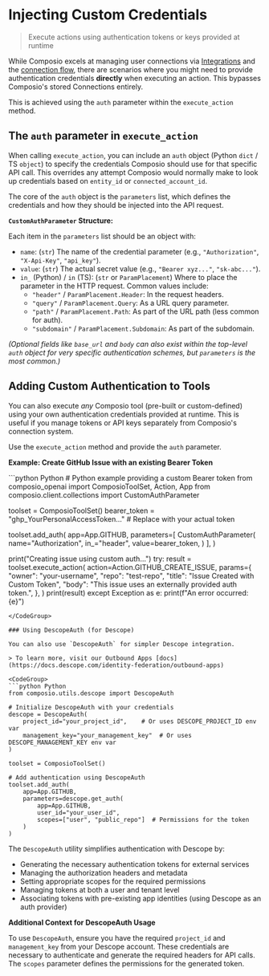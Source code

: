 # Injecting Custom Credentials

> Execute actions using authentication tokens or keys provided at runtime

While Composio excels at managing user connections via [Integrations](/auth/set-up-integrations) and the [connection flow](/auth/connection), there are scenarios where you might need to provide authentication credentials **directly** when executing an action. This bypasses Composio's stored Connections entirely.

This is achieved using the `auth` parameter within the `execute_action` method.

## The `auth` parameter in `execute_action`

When calling `execute_action`, you can include an `auth` object (Python `dict` / TS `object`) to specify the credentials Composio should use for that specific API call. This overrides any attempt Composio would normally make to look up credentials based on `entity_id` or `connected_account_id`.

The core of the `auth` object is the `parameters` list, which defines the credentials and how they should be injected into the API request.

**`CustomAuthParameter` Structure:**

Each item in the `parameters` list should be an object with:

* `name`: (`str`) The name of the credential parameter (e.g., `"Authorization"`, `"X-Api-Key"`, `"api_key"`).
* `value`: (`str`) The actual secret value (e.g., `"Bearer xyz..."`, `"sk-abc..."`).
* `in_` (Python) / `in` (TS): (`str` or `ParamPlacement`) Where to place the parameter in the HTTP request. Common values include:
  * `"header"` / `ParamPlacement.Header`: In the request headers.
  * `"query"` / `ParamPlacement.Query`: As a URL query parameter.
  * `"path"` / `ParamPlacement.Path`: As part of the URL path (less common for auth).
  * `"subdomain"` / `ParamPlacement.Subdomain`: As part of the subdomain.

*(Optional fields like `base_url` and `body` can also exist within the top-level `auth` object for very specific authentication schemes, but `parameters` is the most common.)*

## Adding Custom Authentication to Tools

You can also execute *any* Composio tool (pre-built or custom-defined) using your own authentication credentials provided at runtime. This is useful if you manage tokens or API keys separately from Composio's connection system.

Use the `execute_action` method and provide the `auth` parameter.

**Example: Create GitHub Issue with an existing Bearer Token**

<CodeGroup>
  ```python Python
  # Python example providing a custom Bearer token
  from composio_openai import ComposioToolSet, Action, App
  from composio.client.collections import CustomAuthParameter

  toolset = ComposioToolSet()
  bearer_token = "ghp_YourPersonalAccessToken..."  # Replace with your actual token

  toolset.add_auth(
      app=App.GITHUB,
      parameters=[
          CustomAuthParameter(
              name="Authorization",
              in_="header",
              value=bearer_token,
          )
      ],
  )


  print("Creating issue using custom auth...")
  try:
      result = toolset.execute_action(
          action=Action.GITHUB_CREATE_ISSUE,
          params={
              "owner": "your-username",
              "repo": "test-repo",
              "title": "Issue Created with Custom Token",
              "body": "This issue uses an externally provided auth token.",
          },
      )
      print(result)
  except Exception as e:
      print(f"An error occurred: {e}")

  ```
</CodeGroup>

### Using DescopeAuth (for Descope)

You can also use `DescopeAuth` for simpler Descope integration.

> To learn more, visit our Outbound Apps [docs](https://docs.descope.com/identity-federation/outbound-apps)

<CodeGroup>
  ```python Python
  from composio.utils.descope import DescopeAuth

  # Initialize DescopeAuth with your credentials
  descope = DescopeAuth(
      project_id="your_project_id",    # Or uses DESCOPE_PROJECT_ID env var
      management_key="your_management_key"  # Or uses DESCOPE_MANAGEMENT_KEY env var
  )

  toolset = ComposioToolSet()

  # Add authentication using DescopeAuth
  toolset.add_auth(
      app=App.GITHUB,
      parameters=descope.get_auth(
          app=App.GITHUB,
          user_id="your_user_id",
          scopes=["user", "public_repo"]  # Permissions for the token
      )
  )
  ```
</CodeGroup>

The `DescopeAuth` utility simplifies authentication with Descope by:

* Generating the necessary authentication tokens for external services
* Managing the authorization headers and metadata
* Setting appropriate scopes for the required permissions
* Managing tokens at both a user and tenant level
* Associating tokens with pre-existing app identities (using Descope as an auth provider)

**Additional Context for DescopeAuth Usage**

To use `DescopeAuth`, ensure you have the required `project_id` and `management_key` from your Descope account. These credentials are necessary to authenticate and generate the required headers for API calls. The `scopes` parameter defines the permissions for the generated token.